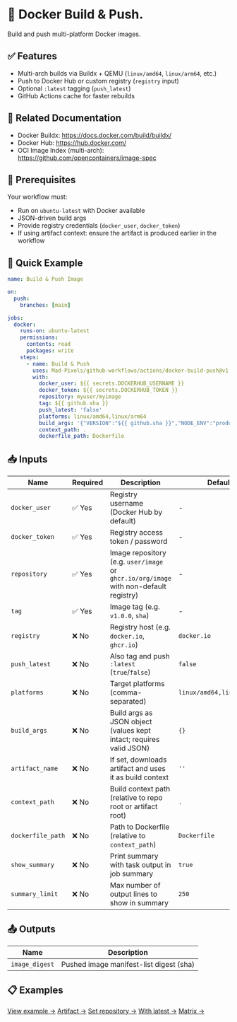 # 🐳 Docker Build & Push.
Build and push multi-platform Docker images. 

## ✅ Features
- Multi-arch builds via Buildx + QEMU (`linux/amd64`, `linux/arm64`, etc.)
- Push to Docker Hub or custom registry (`registry` input)
- Optional `:latest` tagging (`push_latest`)
- GitHub Actions cache for faster rebuilds

## 📖 Related Documentation
- Docker Buildx: https://docs.docker.com/build/buildx/
- Docker Hub: https://hub.docker.com/
- OCI Image Index (multi-arch): https://github.com/opencontainers/image-spec

## 🚀 Prerequisites
Your workflow must:
- Run on `ubuntu-latest` with Docker available
- JSON-driven build args
- Provide registry credentials (`docker_user`, `docker_token`)
- If using artifact context: ensure the artifact is produced earlier in the workflow

## 🔧 Quick Example
```yaml
name: Build & Push Image

on:
  push:
    branches: [main]

jobs:
  docker:
    runs-on: ubuntu-latest
    permissions:
      contents: read
      packages: write
    steps:
      - name: Build & Push
        uses: Mad-Pixels/github-workflows/actions/docker-build-push@v1
        with:
          docker_user: ${{ secrets.DOCKERHUB_USERNAME }}
          docker_token: ${{ secrets.DOCKERHUB_TOKEN }}
          repository: myuser/myimage
          tag: ${{ github.sha }}
          push_latest: 'false'
          platforms: linux/amd64,linux/arm64
          build_args: '{"VERSION":"${{ github.sha }}","NODE_ENV":"production"}'
          context_path: .
          dockerfile_path: Dockerfile
```

## 📥 Inputs
| **Name**         | **Required** | **Description**                                                                                     | **Default**                                 |
|------------------|--------------|-----------------------------------------------------------------------------------------------------|---------------------------------------------|
| `docker_user`    | ✅ Yes       | Registry username (Docker Hub by default)                                                           | -                                           |
| `docker_token`   | ✅ Yes       | Registry access token / password                                                                    | -                                           |
| `repository`     | ✅ Yes       | Image repository (e.g. `user/image` or `ghcr.io/org/image` with non-default registry)               | -                                           |
| `tag`            | ✅ Yes       | Image tag (e.g. `v1.0.0`, `sha`)                                                                    | -                                           |
| `registry`       | ❌ No        | Registry host (e.g. `docker.io`, `ghcr.io`)                                                         | `docker.io`                                 |
| `push_latest`    | ❌ No        | Also tag and push `:latest` (`true`/`false`)                                                        | `false`                                     |
| `platforms`      | ❌ No        | Target platforms (comma-separated)                                                                  | `linux/amd64,linux/arm64`                   |
| `build_args`     | ❌ No        | Build args as JSON object (values kept intact; requires valid JSON)                                 | `{}`                                        |
| `artifact_name`  | ❌ No        | If set, downloads artifact and uses it as build context                                             | `''`                                        |
| `context_path`   | ❌ No        | Build context path (relative to repo root or artifact root)                                         | `.`                                         |
| `dockerfile_path`| ❌ No        | Path to Dockerfile (relative to `context_path`)                                                     | `Dockerfile`                                |
| `show_summary`   | ❌ No        | Print summary with task output in job summary                                                       | `true`                                      |
| `summary_limit`  | ❌ No        | Max number of output lines to show in summary                                                       | `250`                                       |

## 📤 Outputs
| **Name**        | **Description**                          |
|-----------------|------------------------------------------|
| `image_digest`  | Pushed image manifest-list digest (sha)  |

## 📋 Examples
[View example →](./examples/base.yml)
[Artifact →](./examples/artifact.yml)
[Set repository →](./examples/ghcr.yml)
[With latest →](./examples/latest.yml)
[Matrix →](./examples/matrix.yml)


